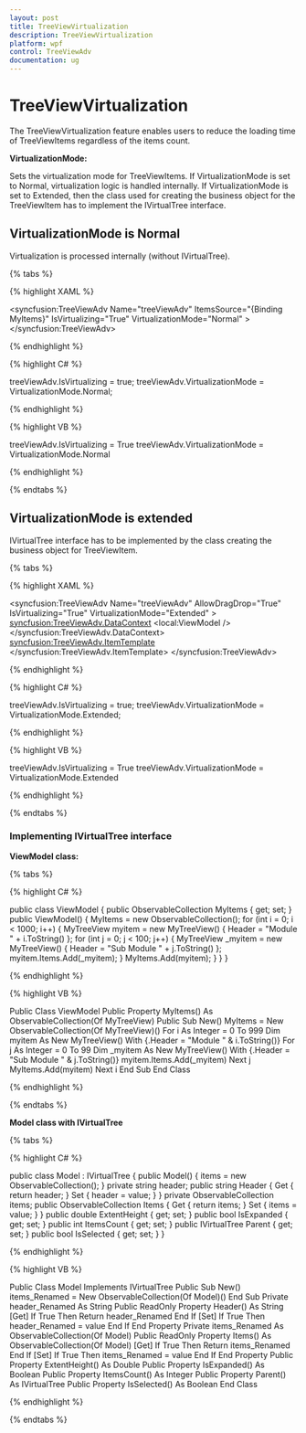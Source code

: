```yaml
---
layout: post
title: TreeViewVirtualization
description: TreeViewVirtualization
platform: wpf
control: TreeViewAdv
documentation: ug
---
```

# TreeViewVirtualization

The TreeViewVirtualization feature enables users to reduce the loading time of TreeViewItems regardless of the items count.

**VirtualizationMode:**

Sets the virtualization mode for TreeViewItems. If VirtualizationMode is set to Normal, virtualization logic is handled internally. If VirtualizationMode is set to Extended, then the class used for creating the business object for the TreeViewItem has to implement the IVirtualTree interface.

## VirtualizationMode is Normal

Virtualization is processed internally (without IVirtualTree).

{% tabs %}

{% highlight XAML %}

<syncfusion:TreeViewAdv Name="treeViewAdv" ItemsSource="{Binding MyItems}" IsVirtualizing="True" VirtualizationMode="Normal" >
</syncfusion:TreeViewAdv>

{% endhighlight %}

{% highlight C# %}

treeViewAdv.IsVirtualizing = true;
treeViewAdv.VirtualizationMode = VirtualizationMode.Normal;

{% endhighlight %}

{% highlight VB %}

treeViewAdv.IsVirtualizing = True
treeViewAdv.VirtualizationMode = VirtualizationMode.Normal

{% endhighlight %}

{% endtabs %}  

## VirtualizationMode is extended

IVirtualTree interface has to be implemented by the class creating the business object for TreeViewItem.

{% tabs %}

{% highlight XAML %}

<syncfusion:TreeViewAdv Name="treeViewAdv" AllowDragDrop="True" IsVirtualizing="True" VirtualizationMode="Extended" >
<syncfusion:TreeViewAdv.DataContext>
<local:ViewModel />
</syncfusion:TreeViewAdv.DataContext>
<syncfusion:TreeViewAdv.ItemTemplate>
<HierarchicalDataTemplate  ItemsSource="{Binding Items}">
<TextBlock Text="{Binding Header}"/>
</HierarchicalDataTemplate>
</syncfusion:TreeViewAdv.ItemTemplate>
</syncfusion:TreeViewAdv>

{% endhighlight %}

{% highlight C# %}

treeViewAdv.IsVirtualizing = true;
treeViewAdv.VirtualizationMode = VirtualizationMode.Extended;

{% endhighlight %}

{% highlight VB %}

treeViewAdv.IsVirtualizing = True
treeViewAdv.VirtualizationMode = VirtualizationMode.Extended

{% endhighlight %}

{% endtabs %}  

### Implementing IVirtualTree interface

**ViewModel class:**

{% tabs %}

{% highlight C# %}

public class ViewModel
{
    public ObservableCollection<MyTreeView> MyItems
    {
        get;
        set;
    }
    public ViewModel()
    {
        MyItems = new ObservableCollection<MyTreeView>();
        for (int i = 0; i < 1000; i++)
        {
            MyTreeView myitem = new MyTreeView() { Header = "Module " + 
            i.ToString() };
            for (int j = 0; j < 100; j++)
            {
                MyTreeView _myitem = new MyTreeView() { Header = "Sub Module " + j.ToString() };
                myitem.Items.Add(_myitem);
            }
            MyItems.Add(myitem);
        }
    }
}

{% endhighlight %}

{% highlight VB %}

Public Class ViewModel
Public Property MyItems() As ObservableCollection(Of MyTreeView)
Public Sub New()
MyItems = New ObservableCollection(Of MyTreeView)()
For i As Integer = 0 To 999
Dim myitem As New MyTreeView() With {.Header = "Module " & i.ToString()}
For j As Integer = 0 To 99
Dim _myitem As New MyTreeView() With {.Header = "Sub Module " & j.ToString()}
myitem.Items.Add(_myitem)
Next j
MyItems.Add(myitem)
Next i
End Sub
End Class

{% endhighlight %}

{% endtabs %}  

**Model class with IVirtualTree**

{% tabs %}

{% highlight C# %}

public class Model : IVirtualTree
{
    public Model()
    {
        items = new ObservableCollection<Model>();
    }
    private string header;
    public string Header
    {
        Get
        {
            return header;
        }
        Set
        {
            header = value;
        }
    }
    private ObservableCollection<Model> items;
    public ObservableCollection<Model> Items
    {
        Get
        {
            return items;
        }
    Set
    {
        items = value;
    }
}
public double ExtentHeight
{
    get;
    set;
}
public bool IsExpanded
{
    get;
    set;
}
public int ItemsCount
{
    get;
    set;
}
public IVirtualTree Parent
{
    get;
    set;
}
public bool IsSelected
{
    get;
    set;
}
}

{% endhighlight %}

{% highlight VB %}

Public Class Model
Implements IVirtualTree
Public Sub New()
items_Renamed = New ObservableCollection(Of Model)()
End Sub
Private header_Renamed As String
Public ReadOnly Property Header() As String
[Get]
If True Then
Return header_Renamed
End If
[Set]
If True Then
header_Renamed = value
End If
End Property
Private items_Renamed As ObservableCollection(Of Model)
Public ReadOnly Property Items() As ObservableCollection(Of Model)
[Get]
If True Then
Return items_Renamed
End If
[Set]
If True Then
items_Renamed = value
End If
End Property
Public Property ExtentHeight() As Double
Public Property IsExpanded() As Boolean
Public Property ItemsCount() As Integer
Public Property Parent() As IVirtualTree
Public Property IsSelected() As Boolean
End Class

{% endhighlight %}

{% endtabs %}  

